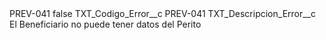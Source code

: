 <?xml version="1.0" encoding="UTF-8"?>
<CustomMetadata xmlns="http://soap.sforce.com/2006/04/metadata" xmlns:xsi="http://www.w3.org/2001/XMLSchema-instance" xmlns:xsd="http://www.w3.org/2001/XMLSchema">
    <label>PREV-041</label>
    <protected>false</protected>
    <values>
        <field>TXT_Codigo_Error__c</field>
        <value xsi:type="xsd:string">PREV-041</value>
    </values>
    <values>
        <field>TXT_Descripcion_Error__c</field>
        <value xsi:type="xsd:string">El Beneficiario no puede tener datos del Perito</value>
    </values>
</CustomMetadata>
